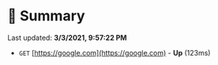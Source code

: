 # 📖 Summary
Last updated: **3/3/2021, 9:57:22 PM**

- `GET` [https://google.com](https://google.com) - **Up** (123ms)
